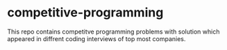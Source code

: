 # competitive-programming

This repo contains competitve programming problems with solution which appeared in diffrent coding interviews of top most companies.

